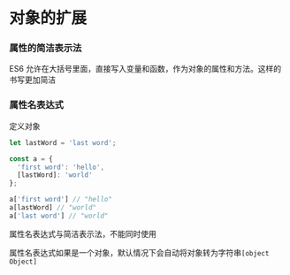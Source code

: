 # 对象的扩展

### 属性的简洁表示法

 ES6 允许在大括号里面，直接写入变量和函数，作为对象的属性和方法。这样的书写更加简洁

### 属性名表达式

定义对象

```jsx
let lastWord = 'last word';

const a = {
  'first word': 'hello',
  [lastWord]: 'world'
};

a['first word'] // "hello"
a[lastWord] // "world"
a['last word'] // "world"
```

属性名表达式与简洁表示法，不能同时使用

属性名表达式如果是一个对象，默认情况下会自动将对象转为字符串`[object Object]`